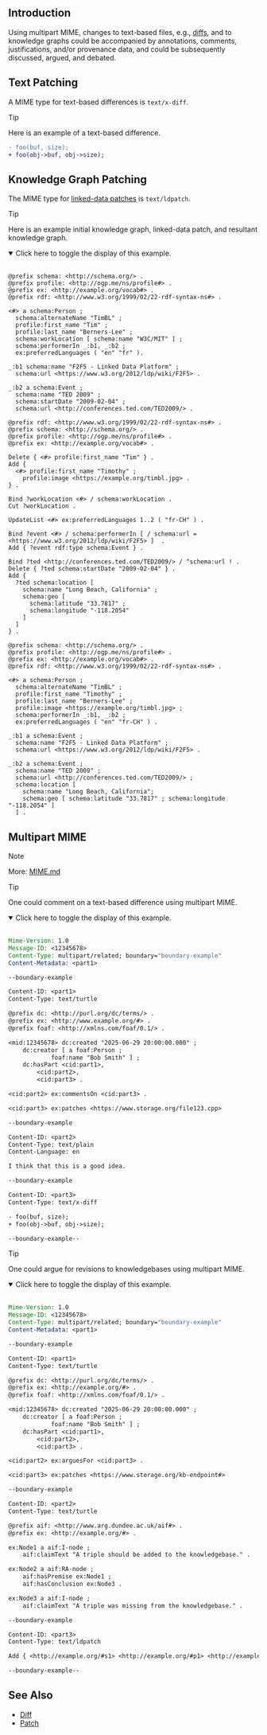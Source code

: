## Introduction

Using multipart MIME, changes to text-based files, e.g., [diffs](https://en.wikipedia.org/wiki/Diff), and to knowledge graphs could be accompanied by annotations, comments, justifications, and/or provenance data, and could be subsequently discussed, argued, and debated.

## Text Patching

A MIME type for text-based differences is `text/x-diff`.

> [!TIP]
> Here is an example of a text-based difference.
> ```diff
> - foo(buf, size);
> + foo(obj->buf, obj->size);
> ```

## Knowledge Graph Patching

The MIME type for [linked-data patches](https://www.w3.org/TR/ldpatch/) is `text/ldpatch`.

> [!TIP]
> Here is an example initial knowledge graph, linked-data patch, and resultant knowledge graph.
>
> <details open>
> <summary>Click here to toggle the display of this example.</summary>
> <br>
> 
> ```turtle
> @prefix schema: <http://schema.org/> .
> @prefix profile: <http://ogp.me/ns/profile#> .
> @prefix ex: <http://example.org/vocab#> .
> @prefix rdf: <http://www.w3.org/1999/02/22-rdf-syntax-ns#> .
> 
> <#> a schema:Person ;
>   schema:alternateName "TimBL" ;
>   profile:first_name "Tim" ;
>   profile:last_name "Berners-Lee" ;
>   schema:workLocation [ schema:name "W3C/MIT" ] ;
>   schema:performerIn _:b1, _:b2 ;
>   ex:preferredLanguages ( "en" "fr" ).
> 
> _:b1 schema:name "F2F5 - Linked Data Platform" ;
>   schema:url <https://www.w3.org/2012/ldp/wiki/F2F5> .
> 
> _:b2 a schema:Event ;
>   schema:name "TED 2009" ;
>   schema:startDate "2009-02-04" ;
>   schema:url <http://conferences.ted.com/TED2009/> .
> ```
> ```turtle
> @prefix rdf: <http://www.w3.org/1999/02/22-rdf-syntax-ns#> .
> @prefix schema: <http://schema.org/> .
> @prefix profile: <http://ogp.me/ns/profile#> .
> @prefix ex: <http://example.org/vocab#> .
> 
> Delete { <#> profile:first_name "Tim" } .
> Add {
>   <#> profile:first_name "Timothy" ;
>     profile:image <https://example.org/timbl.jpg> .
> } .
> 
> Bind ?workLocation <#> / schema:workLocation .
> Cut ?workLocation .
> 
> UpdateList <#> ex:preferredLanguages 1..2 ( "fr-CH" ) .
> 
> Bind ?event <#> / schema:performerIn [ / schema:url = <https://www.w3.org/2012/ldp/wiki/F2F5> ]  .
> Add { ?event rdf:type schema:Event } .
> 
> Bind ?ted <http://conferences.ted.com/TED2009/> / ^schema:url ! .
> Delete { ?ted schema:startDate "2009-02-04" } .
> Add {
>   ?ted schema:location [
>     schema:name "Long Beach, California" ;
>     schema:geo [
>       schema:latitude "33.7817" ;
>       schema:longitude "-118.2054"
>     ]
>   ]
> } .
> ```
> ```turtle
> @prefix schema: <http://schema.org/> .
> @prefix profile: <http://ogp.me/ns/profile#> .
> @prefix ex: <http://example.org/vocab#> .
> @prefix rdf: <http://www.w3.org/1999/02/22-rdf-syntax-ns#> .
> 
> <#> a schema:Person ;
>   schema:alternateName "TimBL" ;
>   profile:first_name "Timothy" ;
>   profile:last_name "Berners-Lee" ;
>   profile:image <https://example.org/timbl.jpg> ;
>   schema:performerIn _:b1, _:b2 ;
>   ex:preferredLanguages ( "en" "fr-CH" ) .
> 
> _:b1 a schema:Event ;
>   schema:name "F2F5 - Linked Data Platform" ;
>   schema:url <https://www.w3.org/2012/ldp/wiki/F2F5> .
> 
> _:b2 a schema:Event ;
>   schema:name "TED 2009" ;
>   schema:url <http://conferences.ted.com/TED2009/> ;
>   schema:location [
>     schema:name "Long Beach, California";
>     schema:geo [ schema:latitude "33.7817" ; schema:longitude "-118.2054" ]
>   ] .
> ```

## Multipart MIME
> [!NOTE]
> More: [MIME.md](MIME.md)

> [!TIP]
> One could comment on a text-based difference using multipart MIME.
> 
> <details open>
> <summary>Click here to toggle the display of this example.</summary>
> <br>
> 
> ```email
> Mime-Version: 1.0
> Message-ID: <12345678>
> Content-Type: multipart/related; boundary="boundary-example"
> Content-Metadata: <part1>
> 
> --boundary-example
> 
> Content-ID: <part1>
> Content-Type: text/turtle
> 
> @prefix dc: <http://purl.org/dc/terms/> .
> @prefix ex: <http://www.example.org/#> .
> @prefix foaf: <http://xmlns.com/foaf/0.1/> .
> 
> <mid:12345678> dc:created "2025-06-29 20:00:00.000" ;
>     dc:creator [ a foaf:Person ;
>             foaf:name "Bob Smith" ] ;
>     dc:hasPart <cid:part1>,
>         <cid:part2>,
>         <cid:part3> .
> 
> <cid:part2> ex:commentsOn <cid:part3> .
>
> <cid:part3> ex:patches <https://www.storage.org/file123.cpp>
> 
> --boundary-example
> 
> Content-ID: <part2>
> Content-Type: text/plain
> Content-Language: en
> 
> I think that this is a good idea.
> 
> --boundary-example
> 
> Content-ID: <part3>
> Content-Type: text/x-diff
> 
> - foo(buf, size);
> + foo(obj->buf, obj->size);
> 
> --boundary-example--
> ```
> </details>

> [!TIP]
> One could argue for revisions to knowledgebases using multipart MIME.
> 
> <details open>
> <summary>Click here to toggle the display of this example.</summary>
> <br>
>
> ```email
> Mime-Version: 1.0
> Message-ID: <12345678>
> Content-Type: multipart/related; boundary="boundary-example"
> Content-Metadata: <part1>
> 
> --boundary-example
> 
> Content-ID: <part1>
> Content-Type: text/turtle
> 
> @prefix dc: <http://purl.org/dc/terms/> .
> @prefix ex: <http://example.org/#> .
> @prefix foaf: <http://xmlns.com/foaf/0.1/> .
> 
> <mid:12345678> dc:created "2025-06-29 20:00:00.000" ;
>     dc:creator [ a foaf:Person ;
>             foaf:name "Bob Smith" ] ;
>     dc:hasPart <cid:part1>,
>         <cid:part2>,
>         <cid:part3> .
> 
> <cid:part2> ex:arguesFor <cid:part3> .
> 
> <cid:part3> ex:patches <https://www.storage.org/kb-endpoint#>
>
> --boundary-example
>
> Content-ID: <part2>
> Content-Type: text/turtle
> 
> @prefix aif: <http://www.arg.dundee.ac.uk/aif#> .
> @prefix ex: <http://example.org/#> .
> 
> ex:Node1 a aif:I-node ;
>     aif:claimText "A triple should be added to the knowledgebase." .
> 
> ex:Node2 a aif:RA-node ;
>     aif:hasPremise ex:Node1 ;
>     aif:hasConclusion ex:Node3 .
> 
> ex:Node3 a aif:I-node ;
>     aif:claimText "A triple was missing from the knowledgebase." .
> 
> --boundary-example
> 
> Content-ID: <part3>
> Content-Type: text/ldpatch
> 
> Add { <http://example.org/#s1> <http://example.org/#p1> <http://example.org/#o1> } .
> 
> --boundary-example--
> ```
> </details>

## See Also

* [Diff](https://en.wikipedia.org/wiki/Diff)
* [Patch](https://en.wikipedia.org/wiki/Patch_(computing))
